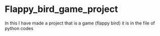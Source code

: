 # Flappy_bird_game_project
In this I have made a project that is a game (flappy bird) it is in the file of python codes
